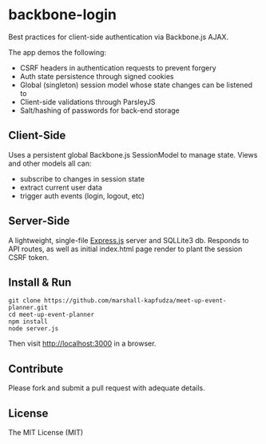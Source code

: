 backbone-login
==============
Best practices for client-side authentication via Backbone.js AJAX.

The app demos the following:
  * CSRF headers in authentication requests to prevent forgery
  * Auth state persistence through signed cookies
  * Global (singleton) session model whose state changes can be listened to
  * Client-side validations through ParsleyJS
  * Salt/hashing of passwords for back-end storage



Client-Side
---------------
Uses a persistent global Backbone.js SessionModel to manage state.
Views and other models all can:
  * subscribe to changes in session state
  * extract current user data
  * trigger auth events (login, logout, etc)



Server-Side
--------------
A lightweight, single-file [Express.js](http://expressjs.com) server and SQLLite3 db.
Responds to API routes, as well as initial index.html page render to plant the session CSRF token.



Install & Run
--------------
	git clone https://github.com/marshall-kapfudza/meet-up-event-planner.git
	cd meet-up-event-planner
	npm install
	node server.js

Then visit [http://localhost:3000](http://localhost:3000) in a browser.


Contribute
------------
Please fork and submit a pull request with adequate details.


License
------------
The MIT License (MIT)
